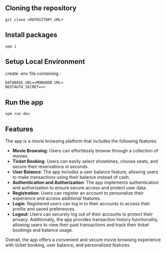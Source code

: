 
## Cloning the repository

```shell
git clone <REPOSITORY_URL>
```

## Install packages

```shell
npm i
```

## Setup Local Environment 
create .env file containing : 

```
DATABASE_URL=<MONGODB URL>
NEXTAUTH_SECRET=<>
```

## Run the app

```shell
npm run dev
```

## Features

The app is a movie browsing platform that includes the following features:

- **Movie Browsing**: Users can effortlessly browse through a collection of movies.
- **Ticket Booking**: Users can easily select showtimes, choose seats, and secure their reservations in seconds.
- **User Balance**: The app includes a user balance feature, allowing users to make transactions using their balance instead of cash.
- **Authentication and Authorization**: The app implements authentication and authorization to ensure secure access and protect user data.
- **Registration**: Users can register an account to personalize their experience and access additional features.
- **Login**: Registered users can log in to their accounts to access their profile and saved preferences.
- **Logout**: Users can securely log out of their accounts to protect their privacy.
Additionally, the app provides transaction history functionality, allowing users to view their past transactions and track their ticket bookings and balance usage.

Overall, the app offers a convenient and secure movie browsing experience with ticket booking, user balance, and personalized features.

